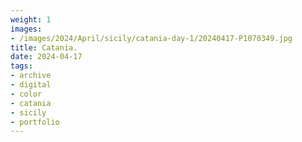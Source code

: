 ```yaml
---
weight: 1
images:
- /images/2024/April/sicily/catania-day-1/20240417-P1070349.jpg
title: Catania.
date: 2024-04-17
tags:
- archive
- digital
- color
- catania
- sicily
- portfolio
---
```


